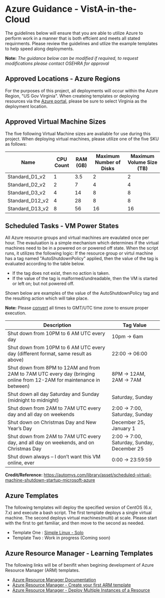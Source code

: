 # Azure Guidance - VistA-in-the-Cloud

The guidelines below will ensure that you are able to utilize Azure to perform work in a manner that is both effcient and meets all stated requirments.  Please review the guidelines and utlize the example templates to help speed along deployments. 

**Note:** *The guidance below can be modified if required, to request modifications please contact OSEHRA for approval*

## Approved Locations - Azure Regions

For the purposes of this project, all deployments will occur within the Azure Region, "US Gov Virginia".  When createing templates or deploying resources via the [Azure portal](http://portal.azure.us), please be sure to select Virginia as the deployment location.

## Approved Virtual Machine Sizes

The five following Virtual Machine sizes are avaliable for use during this project.  When deploying virtual machines, please utilize one of the five SKU as follows:

Name | CPU Count | RAM (GB) | Maximum Number of Disks | Maximum Volume Size (TB)
---- | --------- | --- | ----------------------- | -------------------
Standard_D1_v2 | 1 | 3.5 | 2 | 2
Standard_D2_v2 | 2 | 7 | 4 | 4
Standard_D3_v2 | 4 | 14 | 8 | 8
Standard_D12_v2 | 4 | 28 | 8 | 8
Standard_D13_v2 | 8 | 56 | 16 | 16

## Scheduled Tasks - VM Power States

All Azure resource groups and virtual machines are evaulated once per hour.  The evauluation is a simple mechanism which determines if the virtual machines need to be in a powered on or powered off state.  When the script runs, it utilizes the following logic:  If the resource group or virtul machine has a tag named "AutoShutdownPolicy" applied, then the value of the tag is evaluated according to the table below. 

* If the tag does not exist, then no action is taken.
* If the value of the tag is malformed/undreadable, then the VM is started or left on; but not powered off.

Shown below are examples of the value of the AutoShutdownPolicy tag and the resulting action which will take place.

**Note:** Please [convert](http://www.timeanddate.com/worldclock/converter.html) all times to GMT/UTC time zone to ensure proper execution.  

Description | Tag Value
----------- | ---------
Shut down from 10PM to 6 AM UTC every day | 10pm -> 6am
Shut down from 10PM to 6 AM UTC every day (different format, same result as above) | 22:00 -> 06:00
Shut down from 8PM to 12AM and from 2AM to 7AM UTC every day (bringing online from 12-2AM for maintenance in between) | 8PM -> 12AM, 2AM -> 7AM
Shut down all day Saturday and Sunday (midnight to midnight) | Saturday, Sunday
Shut down from 2AM to 7AM UTC every day and all day on weekends | 2:00 -> 7:00, Saturday, Sunday
Shut down on Christmas Day and New Year’s Day | December 25, January 1
Shut down from 2AM to 7AM UTC every day, and all day on weekends, and on Christmas Day | 2:00 -> 7:00, Saturday, Sunday, December 25
Shut down always – I don’t want this VM online, ever |0:00 -> 23:59:59

**Credit/Reference:** https://automys.com/library/asset/scheduled-virtual-machine-shutdown-startup-microsoft-azure

## Azure Templates

The following templates will deploy the specified version of CentOS (6.x, 7.x) and execute a bash script.  The first template deploys a single virtual machine.  The second deploys virtual machines(multi) at scale.  Please start with the first to get familiar, and then move to the second as needed.

*  Template One :  [Simple Linux - Solo](https://github.com/OSEHRA/VistA-in-the-Cloud/tree/master/Azure/Simple%20Linux%20-%20Solo)
*  Template Two :  Work in progress (Coming soon)

## Azure Resource Manager - Learning Templates

The following links will be of benifit when begining development of Azure Resource Manager (ARM) templates.

* [Azure Resource Manager Documentation](https://docs.microsoft.com/en-us/azure/azure-resource-manager/)
* [Azure Resource Manager - Create your first ARM template](https://docs.microsoft.com/en-us/azure/azure-resource-manager/resource-manager-create-first-template)
* [Azure Resource Manager - Deploy Multiple Instances of a Resource](https://docs.microsoft.com/en-us/azure/azure-resource-manager/resource-group-create-multiple)